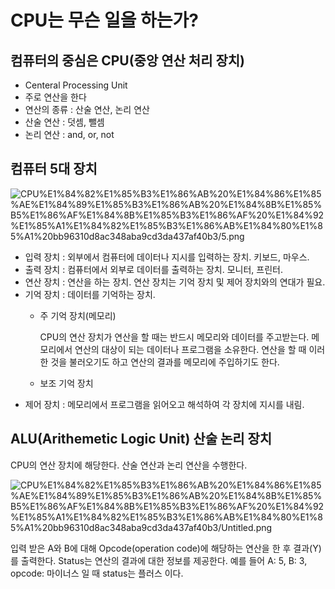 # CPU는 무슨 일을 하는가?

## 컴퓨터의 중심은 CPU(중앙 연산 처리 장치)

- Centeral Processing Unit
- 주로 연산을 한다
- 연산의 종류 : 산술 연산, 논리 연산
- 산술 연산 : 덧셈, 뺄셈
- 논리 연산 : and, or, not

## 컴퓨터 5대 장치

![CPU%E1%84%82%E1%85%B3%E1%86%AB%20%E1%84%86%E1%85%AE%E1%84%89%E1%85%B3%E1%86%AB%20%E1%84%8B%E1%85%B5%E1%86%AF%E1%84%8B%E1%85%B3%E1%86%AF%20%E1%84%92%E1%85%A1%E1%84%82%E1%85%B3%E1%86%AB%E1%84%80%E1%85%A1%20bb96310d8ac348aba9cd3da437af40b3/_5_.png](CPU%E1%84%82%E1%85%B3%E1%86%AB%20%E1%84%86%E1%85%AE%E1%84%89%E1%85%B3%E1%86%AB%20%E1%84%8B%E1%85%B5%E1%86%AF%E1%84%8B%E1%85%B3%E1%86%AF%20%E1%84%92%E1%85%A1%E1%84%82%E1%85%B3%E1%86%AB%E1%84%80%E1%85%A1%20bb96310d8ac348aba9cd3da437af40b3/_5_.png)

- 입력 장치 : 외부에서 컴퓨터에 데이터나 지시를 입력하는 장치. 키보드, 마우스.
- 출력 장치 : 컴퓨터에서 외부로 데이터를 출력하는 장치. 모니터, 프린터.
- 연산 장치 : 연산을 하는 장치. 연산 장치는 기억 장치 및 제어 장치와의 연대가 필요.
- 기억 장치 : 데이터를 기억하는 장치.
    - 주 기억 장치(메모리)

        CPU의 연산 장치가 연산을 할 때는 반드시 메모리와 데이터를 주고받는다. 메모리에서 연산의 대상이 되는 데이터나 프로그램을 소유한다. 연산을 할 때 이러한 것을 불러오기도 하고 연산의 결과를 메모리에 주입하기도 한다.

    - 보조 기억 장치
- 제어 장치 : 메모리에서 프로그램을 읽어오고 해석하여 각 장치에 지시를 내림.

## ALU(Arithemetic Logic Unit) 산술 논리 장치

CPU의 연산 장치에 해당한다. 산술 연산과 논리 연산을 수행한다.

![CPU%E1%84%82%E1%85%B3%E1%86%AB%20%E1%84%86%E1%85%AE%E1%84%89%E1%85%B3%E1%86%AB%20%E1%84%8B%E1%85%B5%E1%86%AF%E1%84%8B%E1%85%B3%E1%86%AF%20%E1%84%92%E1%85%A1%E1%84%82%E1%85%B3%E1%86%AB%E1%84%80%E1%85%A1%20bb96310d8ac348aba9cd3da437af40b3/Untitled.png](CPU%E1%84%82%E1%85%B3%E1%86%AB%20%E1%84%86%E1%85%AE%E1%84%89%E1%85%B3%E1%86%AB%20%E1%84%8B%E1%85%B5%E1%86%AF%E1%84%8B%E1%85%B3%E1%86%AF%20%E1%84%92%E1%85%A1%E1%84%82%E1%85%B3%E1%86%AB%E1%84%80%E1%85%A1%20bb96310d8ac348aba9cd3da437af40b3/Untitled.png)

입력 받은 A와 B에 대해 Opcode(operation code)에 해당하는 연산을 한 후 결과(Y)를 출력한다. Status는 연산의 결과에 대한 정보를 제공한다. 예를 들어 A: 5, B: 3, opcode: 마이너스 일 때 status는 플러스 이다.